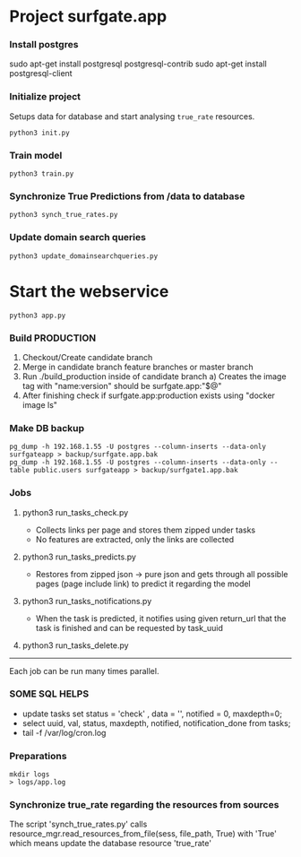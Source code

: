 #  Project surfgate.app

### Install postgres 

sudo apt-get install postgresql postgresql-contrib
sudo apt-get install postgresql-client

### Initialize project 

Setups data for database and start analysing `true_rate` resources.

```shell
python3 init.py
```

### Train model

```shell
python3 train.py
```

### Synchronize True Predictions from /data to database

```shell
python3 synch_true_rates.py
```

### Update domain search queries 

```shell
python3 update_domainsearchqueries.py
```

# Start the webservice

```shell
python3 app.py
```

### Build PRODUCTION

1. Checkout/Create candidate branch
2. Merge in candidate branch feature branches or master branch
3. Run ./build_production inside of candidate branch
    a) Creates the image tag with "name:version" should be surfgate.app:"$@"
4. After finishing check if surfgate.app:production exists using "docker image ls"

### Make DB backup

```shell
pg_dump -h 192.168.1.55 -U postgres --column-inserts --data-only surfgateapp > backup/surfgate.app.bak 
pg_dump -h 192.168.1.55 -U postgres --column-inserts --data-only --table public.users surfgateapp > backup/surfgate1.app.bak
```

### Jobs
1. python3 run_tasks_check.py
   - Collects links per page and stores them zipped under tasks
   - No features are extracted, only the links are collected

2. python3 run_tasks_predicts.py
   - Restores from zipped json -> pure json and gets through all possible pages (page include link) to predict it regarding the model

3. python3 run_tasks_notifications.py
   - When the task is predicted, it notifies using given return_url that the task is finished and can be requested by task_uuid

4. python3 run_tasks_delete.py

-----------------
Each job can be run many times parallel.

### SOME SQL HELPS
- update tasks set status = 'check' , data = '', notified = 0, maxdepth=0;
- select uuid, val, status, maxdepth, notified, notification_done from tasks;
- tail -f /var/log/cron.log

### Preparations

```shell
mkdir logs
> logs/app.log
```

### Synchronize true_rate regarding the resources from sources

The script 'synch_true_rates.py' calls resource_mgr.read_resources_from_file(sess, file_path, True)
with 'True' which means update the database resource 'true_rate' 
